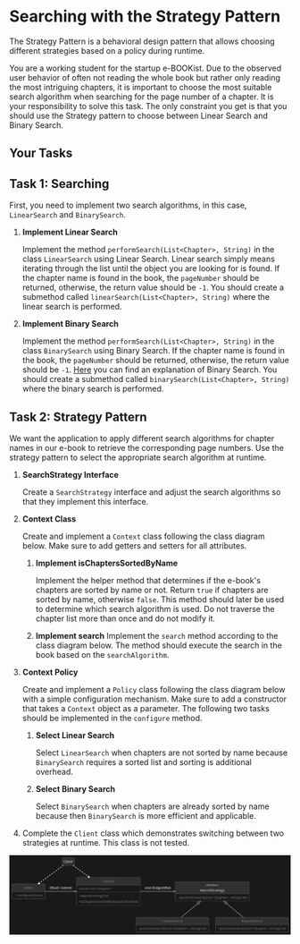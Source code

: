 # Searching with the Strategy Pattern

The Strategy Pattern is a behavioral design pattern that allows choosing different strategies based on a policy during runtime.

You are a working student for the startup e-BOOKist. Due to the observed user behavior of often not reading the whole book but rather only reading the most intriguing chapters, it is important to choose the most suitable search algorithm when searching for the page number of a chapter. It is your responsibility to solve this task. The only constraint you get is that you should use the Strategy pattern to choose between Linear Search and Binary Search.

## Your Tasks

## Task 1: Searching

First, you need to implement two search algorithms, in this case, `LinearSearch` and `BinarySearch`.

1. **Implement Linear Search**

    Implement the method `performSearch(List<Chapter>, String)` in the class `LinearSearch` using Linear Search. Linear search simply means iterating through the list until the object you are looking for is found. If the chapter name is found in the book, the `pageNumber` should be returned, otherwise, the return value should be `-1`. You should create a submethod called `linearSearch(List<Chapter>, String)` where the linear search is performed.

2. **Implement Binary Search**

    Implement the method `performSearch(List<Chapter>, String)` in the class `BinarySearch` using Binary Search. If the chapter name is found in the book, the `pageNumber` should be returned, otherwise, the return value should be `-1`. [Here](https://www.tutorialspoint.com/data_structures_algorithms/binary_search_algorithm.htm) you can find an explanation of Binary Search. You should create a submethod called `binarySearch(List<Chapter>, String)` where the binary search is performed.

## Task 2: Strategy Pattern

We want the application to apply different search algorithms for chapter names in our e-book to retrieve the corresponding page numbers. Use the strategy pattern to select the appropriate search algorithm at runtime.

1. **SearchStrategy Interface**

    Create a `SearchStrategy` interface and adjust the search algorithms so that they implement this interface.

2. **Context Class**

    Create and implement a `Context` class following the class diagram below. Make sure to add getters and setters for all attributes.

    1. **Implement isChaptersSortedByName**

        Implement the helper method that determines if the e-book's chapters are sorted by name or not. Return `true` if chapters are sorted by name, otherwise `false`. This method should later be used to determine which search algorithm is used. Do not traverse the chapter list more than once and do not modify it.

    2. **Implement search**
        Implement the `search` method according to the class diagram below. The method should execute the search in the book based on the `searchAlgorithm`.

3. **Context Policy** 

    Create and implement a `Policy` class following the class diagram below with a simple configuration mechanism. Make sure to add a constructor that takes a `Context` object as a parameter. The following two tasks should be implemented in the `configure` method.

    1. **Select Linear Search**

        Select `LinearSearch` when chapters are not sorted by name because `BinarySearch` requires a sorted list and sorting is additional overhead.

    2. **Select Binary Search**
        
        Select `BinarySearch` when chapters are already sorted by name because then `BinarySearch` is more efficient and applicable.

4. Complete the `Client` class which demonstrates switching between two strategies at runtime. This class is not tested.

![diag](diag.png)